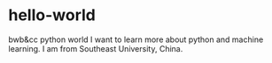 # hello-world
bwb&amp;cc python world
I want to learn more about python and machine learning.
I am from Southeast University, China.
